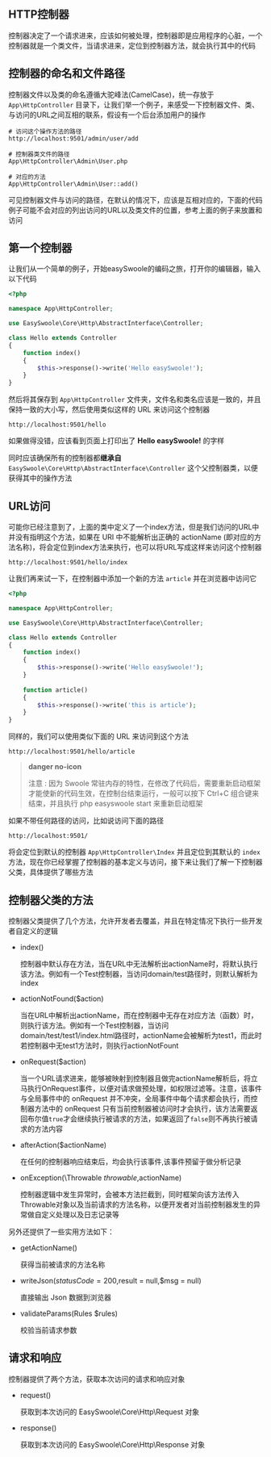 ## HTTP控制器

控制器决定了一个请求进来，应该如何被处理，控制器即是应用程序的心脏，一个控制器就是一个类文件，当请求进来，定位到控制器方法，就会执行其中的代码

## 控制器的命名和文件路径

控制器文件以及类的命名遵循大驼峰法(CamelCase)，统一存放于 `App\HttpController` 目录下，让我们举一个例子，来感受一下控制器文件、类、与访问的URL之间互相的联系，假设有一个后台添加用户的操作

```
# 访问这个操作方法的路径
http://localhost:9501/admin/user/add

# 控制器类文件的路径
App\HttpController\Admin\User.php

# 对应的方法
App\HttpController\Admin\User::add()
```

可见控制器文件与访问的路径，在默认的情况下，应该是互相对应的，下面的代码例子可能不会对应的列出访问的URL以及类文件的位置，参考上面的例子来放置和访问

## 第一个控制器

让我们从一个简单的例子，开始easySwoole的编码之旅，打开你的编辑器，输入以下代码

```php
<?php

namespace App\HttpController;

use EasySwoole\Core\Http\AbstractInterface\Controller;

class Hello extends Controller
{
    function index()
    {
        $this->response()->write('Hello easySwoole!');
    }
}
```

然后将其保存到 `App\HttpController` 文件夹，文件名和类名应该是一致的，并且保持一致的大小写，然后使用类似这样的 URL 来访问这个控制器

```
http://localhost:9501/hello
```

如果做得没错，应该看到页面上打印出了 **Hello easySwoole!** 的字样

同时应该确保所有的控制器都**继承自** `EasySwoole\Core\Http\AbstractInterface\Controller` 这个父控制器类，以便获得其中的操作方法

## URL访问

可能你已经注意到了，上面的类中定义了一个index方法，但是我们访问的URL中并没有指明这个方法，如果在 URI 中不能解析出正确的 actionName (即对应的方法名称)，将会定位到index方法来执行，也可以将URL写成这样来访问这个控制器

```
http://localhost:9501/hello/index
```

让我们再来试一下，在控制器中添加一个新的方法 `article` 并在浏览器中访问它

```php
<?php

namespace App\HttpController;

use EasySwoole\Core\Http\AbstractInterface\Controller;

class Hello extends Controller
{
    function index()
    {
        $this->response()->write('Hello easySwoole!');
    }
  
    function article()
    {
        $this->response()->write('this is article');
    }
}
```

同样的，我们可以使用类似下面的 URL 来访问到这个方法

```
http://localhost:9501/hello/article
```

> **danger no-icon**
>
> 注意 : 因为 Swoole 常驻内存的特性，在修改了代码后，需要重新启动框架才能使新的代码生效，在控制台结束运行，一般可以按下 Ctrl+C 组合键来结束，并且执行 php easyswoole start 来重新启动框架

如果不带任何路径的访问，比如说访问下面的路径

```
http://localhost:9501/
```

将会定位到默认的控制器 `App\HttpController\Index` 并且定位到其默认的 `index` 方法，现在你已经掌握了控制器的基本定义与访问，接下来让我们了解一下控制器父类，具体提供了哪些方法

## 控制器父类的方法

控制器父类提供了几个方法，允许开发者去覆盖，并且在特定情况下执行一些开发者自定义的逻辑

- index()

  控制器中默认存在方法，当在URL中无法解析出actionName时，将默认执行该方法。例如有一个Test控制器，当访问domain/test路径时，则默认解析为index

- actionNotFound($action)

  当在URL中解析出actionName，而在控制器中无存在对应方法（函数）时，则执行该方法。例如有一个Test控制器，当访问domain/test/test1/index.html路径时，actionName会被解析为test1，而此时若控制器中无test1方法时，则执行actionNotFount

- onRequest($action)

  当一个URL请求进来，能够被映射到控制器且做完actionName解析后，将立马执行OnRequest事件，以便对请求做预处理，如权限过滤等。注意，该事件与全局事件中的 onRequest 并不冲突，全局事件中每个请求都会执行，而控制器方法中的 onRequest 只有当前控制器被访问时才会执行，该方法需要返回布尔值`true`才会继续执行被请求的方法，如果返回了`false`则不再执行被请求的方法内容

- afterAction($actionName)

  在任何的控制器响应结束后，均会执行该事件,该事件预留于做分析记录

- onException(\Throwable $throwable,$actionName)

  控制器逻辑中发生异常时，会被本方法拦截到，同时框架向该方法传入Throwable对象以及当前请求的方法名称，以便开发者对当前控制器发生的异常做自定义处理以及日志记录等

另外还提供了一些实用方法如下：

- getActionName()

  获得当前被请求的方法名称

- writeJson($statusCode = 200,$result = null,$msg = null)

  直接输出 Json 数据到浏览器

- validateParams(Rules $rules)

  校验当前请求参数


## 请求和响应

控制器提供了两个方法，获取本次访问的请求和响应对象

- request()

  获取到本次访问的 EasySwoole\Core\Http\Request 对象

- response()

  获取到本次访问的 EasySwoole\Core\Http\Response 对象
